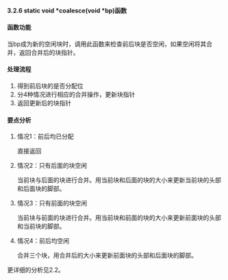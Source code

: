 #### 3.2.6 static void *coalesce(void *bp)函数

#### 函数功能

当bp成为新的空闲块时，调用此函数来检查前后块是否空闲，如果空闲将其合并，返回合并后的块指针。

#### 处理流程

1. 得到前后块的是否分配位
2. 分4种情况进行相应的合并操作，更新块指针
3. 返回更新后的块指针

#### 要点分析

1. 情况1：前后均已分配

	直接返回

2. 情况2：只有后面的块空闲

	当前块与后面的块进行合并。用当前块和后面的块的大小来更新当前块的头部和后面块的脚部。

3. 情况3：只有前面的块空闲

	当前块与前面的块进行合并。用当前块和前面的块的大小来更新前面块的头部和当前块的脚部。

4. 情况4：前后均空闲

    合并三个块，用合并后的大小来更新前面块的头部和后面块的脚部。

更详细的分析见2.2。
